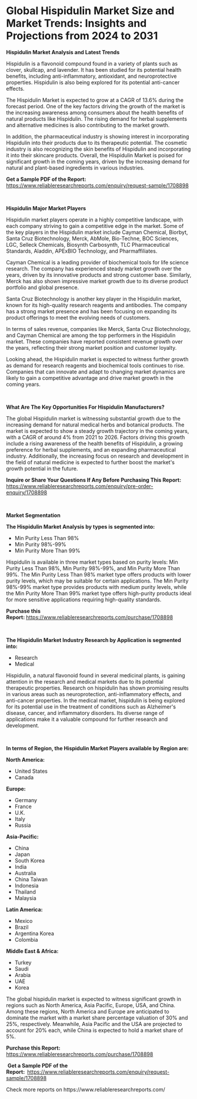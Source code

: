 <p><h1>Global Hispidulin Market Size and Market Trends: Insights and Projections from 2024 to 2031</h1></p><p><strong>Hispidulin Market Analysis and Latest Trends</strong></p>
<p><p>Hispidulin is a flavonoid compound found in a variety of plants such as clover, skullcap, and lavender. It has been studied for its potential health benefits, including anti-inflammatory, antioxidant, and neuroprotective properties. Hispidulin is also being explored for its potential anti-cancer effects.</p><p>The Hispidulin Market is expected to grow at a CAGR of 13.6% during the forecast period. One of the key factors driving the growth of the market is the increasing awareness among consumers about the health benefits of natural products like Hispidulin. The rising demand for herbal supplements and alternative medicines is also contributing to the market growth.</p><p>In addition, the pharmaceutical industry is showing interest in incorporating Hispidulin into their products due to its therapeutic potential. The cosmetic industry is also recognizing the skin benefits of Hispidulin and incorporating it into their skincare products. Overall, the Hispidulin Market is poised for significant growth in the coming years, driven by the increasing demand for natural and plant-based ingredients in various industries.</p></p>
<p><strong>Get a Sample PDF of the Report:&nbsp;</strong> <a href="https://www.reliableresearchreports.com/enquiry/request-sample/1708898">https://www.reliableresearchreports.com/enquiry/request-sample/1708898</a></p>
<p>&nbsp;</p>
<p><strong>Hispidulin Major Market Players</strong></p>
<p><p>Hispidulin market players operate in a highly competitive landscape, with each company striving to gain a competitive edge in the market. Some of the key players in the Hispidulin market include Cayman Chemical, Biorbyt, Santa Cruz Biotechnology, Merck, AbMole, Bio-Techne, BOC Sciences, LGC, Selleck Chemicals, Biosynth Carbosynth, TLC Pharmaceutical Standards, Aladdin, APExBIO Technology, and Pharmaffiliates.</p><p>Cayman Chemical is a leading provider of biochemical tools for life science research. The company has experienced steady market growth over the years, driven by its innovative products and strong customer base. Similarly, Merck has also shown impressive market growth due to its diverse product portfolio and global presence.</p><p>Santa Cruz Biotechnology is another key player in the Hispidulin market, known for its high-quality research reagents and antibodies. The company has a strong market presence and has been focusing on expanding its product offerings to meet the evolving needs of customers.</p><p>In terms of sales revenue, companies like Merck, Santa Cruz Biotechnology, and Cayman Chemical are among the top performers in the Hispidulin market. These companies have reported consistent revenue growth over the years, reflecting their strong market position and customer loyalty.</p><p>Looking ahead, the Hispidulin market is expected to witness further growth as demand for research reagents and biochemical tools continues to rise. Companies that can innovate and adapt to changing market dynamics are likely to gain a competitive advantage and drive market growth in the coming years.</p></p>
<p>&nbsp;</p>
<p><strong>What Are The Key Opportunities For Hispidulin Manufacturers?</strong></p>
<p><p>The global Hispidulin market is witnessing substantial growth due to the increasing demand for natural medical herbs and botanical products. The market is expected to show a steady growth trajectory in the coming years, with a CAGR of around 4% from 2021 to 2026. Factors driving this growth include a rising awareness of the health benefits of Hispidulin, a growing preference for herbal supplements, and an expanding pharmaceutical industry. Additionally, the increasing focus on research and development in the field of natural medicine is expected to further boost the market's growth potential in the future.</p></p>
<p><strong>Inquire or Share Your Questions If Any Before Purchasing This Report:</strong> <a href="https://www.reliableresearchreports.com/enquiry/pre-order-enquiry/1708898">https://www.reliableresearchreports.com/enquiry/pre-order-enquiry/1708898</a></p>
<p>&nbsp;</p>
<p><strong>Market Segmentation</strong></p>
<p><strong>The Hispidulin Market Analysis by types is segmented into:</strong></p>
<p><ul><li>Min Purity Less Than 98%</li><li>Min Purity 98%-99%</li><li>Min Purity More Than 99%</li></ul></p>
<p><p>Hispidulin is available in three market types based on purity levels: Min Purity Less Than 98%, Min Purity 98%-99%, and Min Purity More Than 99%. The Min Purity Less Than 98% market type offers products with lower purity levels, which may be suitable for certain applications. The Min Purity 98%-99% market type provides products with medium purity levels, while the Min Purity More Than 99% market type offers high-purity products ideal for more sensitive applications requiring high-quality standards.</p></p>
<p><strong>Purchase this Report:&nbsp;</strong><a href="https://www.reliableresearchreports.com/purchase/1708898">https://www.reliableresearchreports.com/purchase/1708898</a></p>
<p>&nbsp;</p>
<p><strong>The Hispidulin Market Industry Research by Application is segmented into:</strong></p>
<p><ul><li>Research</li><li>Medical</li></ul></p>
<p><p>Hispidulin, a natural flavonoid found in several medicinal plants, is gaining attention in the research and medical markets due to its potential therapeutic properties. Research on hispidulin has shown promising results in various areas such as neuroprotection, anti-inflammatory effects, and anti-cancer properties. In the medical market, hispidulin is being explored for its potential use in the treatment of conditions such as Alzheimer's disease, cancer, and inflammatory disorders. Its diverse range of applications make it a valuable compound for further research and development.</p></p>
<p>&nbsp;</p>
<p><strong>In terms of Region, the Hispidulin Market Players available by Region are:</strong></p>
<p>
    <p> <strong> North America: </strong>
        <ul>
            <li>United States</li>
            <li>Canada</li>
        </ul>
        </p> 
    <p> <strong> Europe: </strong>
        <ul>
            <li>Germany</li>
            <li>France</li>
            <li>U.K.</li>
            <li>Italy</li>
            <li>Russia</li>
        </ul>
        </p> 
    <p> <strong> Asia-Pacific: </strong>
        <ul>
            <li>China</li>
            <li>Japan</li>
            <li>South Korea</li>
            <li>India</li>
            <li>Australia</li>
            <li>China Taiwan</li>
            <li>Indonesia</li>
            <li>Thailand</li>
            <li>Malaysia</li>
        </ul>
        </p> 
    <p> <strong> Latin America: </strong>
        <ul>
            <li>Mexico</li>
            <li>Brazil</li>
            <li>Argentina Korea</li>
            <li>Colombia</li>
        </ul>
        </p> 
    <p> <strong> Middle East & Africa: </strong>
        <ul>
            <li>Turkey</li>
            <li>Saudi</li>
            <li>Arabia</li>
            <li>UAE</li>
            <li>Korea</li>
        </ul>
    </p>
    </p>
<p><p>The global hispidulin market is expected to witness significant growth in regions such as North America, Asia Pacific, Europe, USA, and China. Among these regions, North America and Europe are anticipated to dominate the market with a market share percentage valuation of 30% and 25%, respectively. Meanwhile, Asia Pacific and the USA are projected to account for 20% each, while China is expected to hold a market share of 5%.</p></p>
<p><strong>Purchase this Report: </strong><a href="https://www.reliableresearchreports.com/purchase/1708898">https://www.reliableresearchreports.com/purchase/1708898</a></p>
<p>&nbsp;<strong>Get a Sample PDF of the Report:&nbsp;&nbsp;</strong><a href="https://www.reliableresearchreports.com/enquiry/request-sample/1708898">https://www.reliableresearchreports.com/enquiry/request-sample/1708898</a></p>
<p><strong></strong></p>
<p>Check more reports on https://www.reliableresearchreports.com/</p>